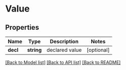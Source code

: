 # Value

## Properties
Name | Type | Description | Notes
------------ | ------------- | ------------- | -------------
**decl** | **string** | declared value | [optional] 

[[Back to Model list]](../README.md#documentation-for-models) [[Back to API list]](../README.md#documentation-for-api-endpoints) [[Back to README]](../README.md)


